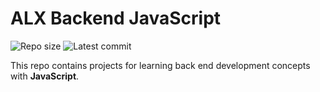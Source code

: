 # ALX Backend JavaScript

![Repo size](https://img.shields.io/github/repo-size/Uzo-Felix/alx-backend-javascript)
![Latest commit](https://img.shields.io/github/last-commit/Uzo-Felix/alx-backend-javascript/master?style=round-square)

This repo contains projects for learning back end development concepts with __JavaScript__.
